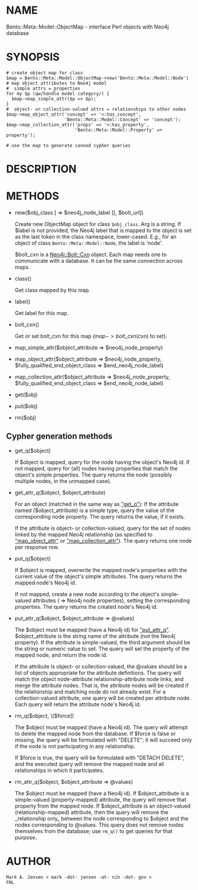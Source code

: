 # NAME

Bento::Meta::Model::ObjectMap - interface Perl objects with Neo4j database

# SYNOPSIS

    # create object map for class
    $map = Bento::Meta::Model::ObjectMap->new('Bento::Meta::Model::Node')
    # map object attributes to Neo4j model 
    #  simple attrs = properties
    for my $p (qw/handle model category/) {
      $map->map_simple_attr($p => $p);
    }
    #  object- or collection-valued attrs = relationships to other nodes
    $map->map_object_attr('concept' => '<:has_concept', 
                          'Bento::Meta::Model::Concept' => 'concept');
    $map->map_collection_attr('props' => '<:has_property', 
                              'Bento::Meta::Model::Property' => property');

    # use the map to generate canned cypher queries

# DESCRIPTION

# METHODS

- new($obj\_class \[ => $neo4j\_node\_label \]\[, $bolt\_url\])

    Create new ObjectMap object for class `$obj_class`. Arg is a string.
    If $label is not provided, the Neo4j label that is mapped to the
    object is set as the last token  in the class namespace, lower-cased.
    E.g., for an object of class `Bento::Meta::Model::Node`, the label is
    'node'.

    $bolt\_cxn is a [Neo4j::Bolt::Cxn](https://metacpan.org/pod/Neo4j::Bolt::Cxn) object. Each map needs one to communicate
    with a database. It can be the same connection across maps.

- class()

    Get class mapped by this map.

- label()

    Get label for this map.

- bolt\_cxn()

    Get or set bolt\_cxn for this map ($map->bolt\_cxn($cxn) to set).

- map\_simple\_attr($object\_attribute => $neo4j\_node\_property)
- map\_object\_attr($object\_attribute => $neo4j\_node\_property, $fully\_qualified\_end\_object\_class => $end\_neo4j\_node\_label)
- map\_collection\_attr($object\_attribute => $neo4j\_node\_property, $fully\_qualified\_end\_object\_class => $end\_neo4j\_node\_label)
- get($obj)
- put($obj)
- rm($obj)

## Cypher generation methods

- get\_q($object)

    If $object is mapped, query for the node having the object's Neo4j id.
    If not mapped, query for (all) nodes having properties that match the object's
    simple properties. The query returns the node (possibly multiple nodes, in the
    unmapped case).

- get\_attr\_q($object, $object\_attribute)

    For an object (matched in the same way as ["get\_q"](#get_q)):
    If the attribute named ($object\_attribute) is a simple type, query the value 
    of the corresponding node property. The query returns the value, if it exists.

    If the attribute is object- or collection-valued, query for the set of nodes
    linked by the mapped Neo4j relationship (as specified to ["map\_object\_attr"](#map_object_attr) or
    ["map\_collection\_attr"](#map_collection_attr)). The query returns one node per response row.

- put\_q($object)

    If $object is mapped, overwrite the mapped node's properties with the current
    value of the object's simple attributes. The query returns the mapped node's
    Neo4j id.

    If not mapped, create a new node according to the object's simple-valued
    attributes ( => Neo4j node properties), setting the corresponding properties.
    The query returns the created node's Neo4j id.

- put\_attr\_q($object, $object\_attribute => @values)

    The $object must be mapped (have a Neo4j id) for ["put\_attr\_q"](#put_attr_q). 
    $object\_attribute is the string name of the attribute (not the Neo4j property).
    If the attribute is simple-valued, the third argument should be the string or 
    numeric value to set. The query will set the property of the mapped node, and 
    return the node id.

    If the attribute is object- or collection-valued, the @values should be a list
    of objects appropriate for the attribute definitions. The query will match the
    object node-attribute relationship-attribute node links, and merge the attribute nodes. That is, the attribute nodes will be created if the relationship and 
    matching node do not already exist. For a collection-valued attribute, one query
    will be created per attribute node. Each query will return the attribute node's
    Neo4j id.

- rm\_q($object, \[$force\])

    The $object must be mapped (have a Neo4j id). The query will attempt to delete 
    the mapped node from the database. If $force is false or missing, the query will
    be formulated with "DELETE"; it will succeed only if the node is not participating in any relationship. 

    If $force is true, the query will be formulated with "DETACH DELETE", and the executed query will remove the mapped node and all relationships in which it
    participates.

- rm\_attr\_q($object, $object\_attribute => @values)

    The $object must be mapped (have a Neo4j id). If $object\_attribute is a
    simple-valued (property-mapped) attribute, the query will remove that 
    property from the mapped node. If $object\_attribute is an object-valued
    (relationship-mapped) attribute, then the query will remove the \_relationship
    only\_ between the node corresponding to $object and the nodes corresponding to 
    @values. This query does not remove nodes themselves from the database; 
    use `rm_q()` to get queries for that purpose.

# AUTHOR

    Mark A. Jensen < mark -dot- jensen -at- nih -dot- gov >
    FNL
